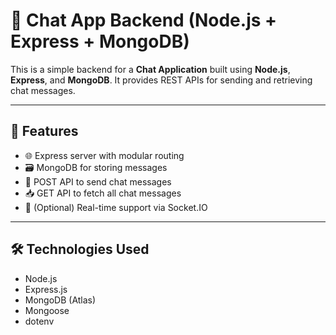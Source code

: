 # 💬 Chat App Backend (Node.js + Express + MongoDB)

This is a simple backend for a **Chat Application** built using **Node.js**, **Express**, and **MongoDB**. It provides REST APIs for sending and retrieving chat messages.

---

## 🚀 Features

- 🌐 Express server with modular routing
- 🗃️ MongoDB for storing messages
- 📩 POST API to send chat messages
- 📥 GET API to fetch all chat messages
- 📡 (Optional) Real-time support via Socket.IO

---

## 🛠️ Technologies Used

- Node.js
- Express.js
- MongoDB (Atlas)
- Mongoose
- dotenv
  
